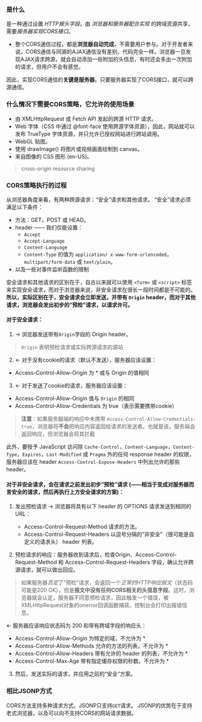 ### 是什么
  是一种通过设置 *HTTP报头字段*，由 *浏览器和服务器配合实现* 的跨域资源共享，需要*服务器实现CORS接口*。
  
  * 整个CORS通信过程，都是**浏览器自动完成**，不需要用户参与。对于开发者来说，CORS通信与同源的AJAX通信没有差别，代码完全一样。浏览器一旦发现AJAX请求跨源，就会自动添加一些附加的头信息，有时还会多出一次附加的请求，但用户不会有感觉。

  因此，实现CORS通信的**关键是服务器**。只要服务器实现了CORS接口，就可以跨源通信。

### 什么情况下需要CORS策略，它允许的使用场景
 * 由 XMLHttpRequest 或 Fetch API 发起的跨源 HTTP 请求。
 * Web 字体（CSS 中通过 @font-face 使用跨源字体资源），因此，网站就可以发布 TrueType 字体资源，并只允许已授权网站进行跨站调用。
 * WebGL 贴图。
 * 使用 drawImage() 将图片或视频画面绘制到 canvas。
 * 来自图像的 CSS 图形 (en-US)。
 > cross-origin resource sharing

### CORS策略执行的过程
 从浏览器角度来看，有两种跨源请求：“安全”请求和其他请求。
 “安全”请求必须满足以下条件：
  * 方法：GET，POST 或 HEAD。
  * header —— 我们仅能设置：
    * `Accept`
    * `Accept-Language`
    * `Content-Language`
    * `Content-Type` 的值为 `application/ x-www-form-urlencoded`，`multipart/form-data` 或 `text/plain`。
  * 以及一些对事件监听函数的限制
  
安全请求和其他请求的区别在于，自古以来就可以使用 `<form>` 或 `<script>` 标签来实现安全请求，而对于浏览器来说，非安全请求在很长一段时间都是不可能的。
**所以，实际区别在于，安全请求会立即发送，并带有 `Origin` header，而对于其他请求，浏览器会发出初步的“预检”请求，以请求许可。**

#### 对于安全请求：

1. → 浏览器发送带有`Origin`字段的 Origin header。
> `Origin` 表明预检请求或实际跨源请求的源站

2. ← 对于没有cookie的请求（默认不发送），服务器应该设置：
  * Access-Control-Allow-Origin 为 * 或与 Origin 的值相同

3. ← 对于发送了cookie的请求，服务器应该设置：
  * Access-Control-Allow-Origin 值与 `Origin` 的相同
  * Access-Control-Allow-Credentials 为 true（表示需要携带cookie）
  > **注意**：如果服务器端的响应中未携带 `Access-Control-Allow-Credentials: true`，浏览器将**不会**把响应内容返回给请求的发送者。也就是说，服务端会返回响应，但浏览器会将其拦截

此外，要授予 JavaScript 访问除 `Cache-Control`，`Content-Language`，`Content-Type`，`Expires`，`Last-Modified` 或 `Pragma` 外的任何 response header 的权限，服务器应该在 header `Access-Control-Expose-Headers` 中列出允许的那些 header。

#### 对于非安全请求，会在请求之前发出初步“预检”请求 (——相当于变成对服务器而言安全的请求，然后再执行上方安全请求的方案)：

1. 发出预检请求
  → 浏览器将具有以下 header 的 OPTIONS 请求发送到相同的 URL：
   * Access-Control-Request-Method 请求的方法。
   * Access-Control-Request-Headers 以逗号分隔的“非安全”（很可能是自定义的请求头） header 列表。

2. 预检请求的响应：服务器收到请求后，检查Origin、Access-Control-Request-Method 和 Access-Control-Request-Headers 字段，确认允许跨源请求，就可以做出回应。

  > 如果服务器*否定*了"预检"请求，会返回一个*正常的HTTP响应报文*（状态码可能是200 OK），但是**报文中没有任何CORS相关的头信息字段**。这时，浏览器就会认定，服务器不同意预检请求，因此触发一个错误，被XMLHttpRequest对象的onerror回调函数捕获。控制台会打印出报错信息。

  ← 服务器应该响应状态码为 200 和带有跨域字段的响应头：
   * Access-Control-Allow-Origin 为特定的域，不允许为 *
   * Access-Control-Allow-Methods 允许的方法的列表，不允许为 *
   * Access-Control-Allow-Headers 带有允许的 header 的列表，不允许为 *
   * Access-Control-Max-Age 带有指定缓存权限的秒数。不允许为 *

3. 然后，发送实际的请求，并应用之前的“安全”方案。

### 相比JSONP方式
  CORS方法支持多种请求方式，JSONP只支持`GET`请求。
  JSONP的优势在于支持老式浏览器，以及可以向不支持CORS的网站请求数据。